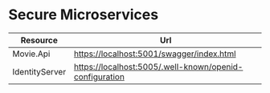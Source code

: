 # Secure Microservices

|Resource     |Url          |
|-------------|-------------|
|Movie.Api|[https://localhost:5001/swagger/index.html](https://localhost:5001/swagger/index.html)|
|IdentityServer|[https://localhost:5005/.well-known/openid-configuration](https://localhost:5005/.well-known/openid-configuration)|

